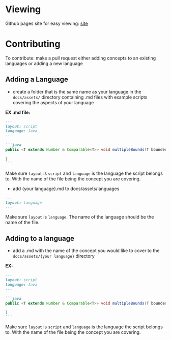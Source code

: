 # Viewing
Github pages site for easy viewing: [site](https://swervyk.github.io/Util/)

# Contributing
To contribute: make a pull request either adding concepts to an existing languages or adding a new language

## Adding a Language
- create a folder that is the same name as your language in the `docs/assets/` directory containing .md files with example scripts covering the aspects of your language

**EX .md file:**
~~~markdown
---
layout: script
language: Java
---

```java
public <T extends Number & Comparable<T>> void multipleBounds(T boundedParam) {

}
```
~~~
Make sure `layout` is `script` and `language` is the language the script belongs to. With the name of the file being the concept you are covering.
- add {your language}.md to docs/assets/languages 
```markdown
---
layout: language
---
```
Make sure `layout` is `language`. The name of the language should be the name of the file.
## Adding to a language
- add a .md with the name of the concept you would like to cover to the `docs/assets/{your language}` directory

**EX:**
~~~markdown
---
layout: script
language: Java
---

```java
public <T extends Number & Comparable<T>> void multipleBounds(T boundedParam) {

}
```
~~~
Make sure `layout` is `script` and `language` is the language the script belongs to. With the name of the file being the concept you are covering.
